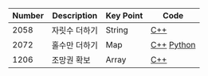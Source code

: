 Number| Description | Key Point | Code
-|-|-|-
2058| 자릿수 더하기 | String | [C++](CodingTest/String/SWEA_2058.cpp)
2072| 홀수만 더하기 | Map | [C++](CodingTest/Map/SWEA_2072.cpp) [Python](CodingTest/Map/SWEA_2072(0).py)
1206| 조망권 확보 | Array | [C++](CodingTest/Array/SWEA_1206.cpp)